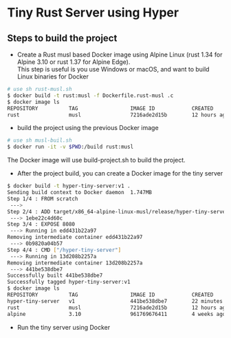 # Tiny Rust Server using Hyper
## Steps to build the project
- Create a Rust musl based Docker image using Alpine Linux (rust 1.34 for Alpine 3.10 or rust 1.37 for Alpine Edge).<br/>
This step is useful is you use Windows or macOS, and want to build Linux binaries for Docker
```bash
# use sh rust-musl.sh
$ docker build -t rust:musl -f Dockerfile.rust-musl .c
$ docker image ls 
REPOSITORY          TAG                 IMAGE ID            CREATED             SIZE
rust                musl                7216ade2d15b        12 hours ago        425MB
```
- build the project using the previous Docker image
```bash
# use sh musl-buil.sh
$ docker run -it -v $PWD:/build rust:musl
```
The Docker image will use build-project.sh to build the project.
- After the project build, you can create a Docker image for the tiny server
``` bash
$ docker build -t hyper-tiny-server:v1 .
Sending build context to Docker daemon  1.747MB
Step 1/4 : FROM scratch
 ---> 
Step 2/4 : ADD target/x86_64-alpine-linux-musl/release/hyper-tiny-server /hyper-tiny-server
 ---> 1ebe22c4d60c
Step 3/4 : EXPOSE 8080
 ---> Running in edd431b22a97
Removing intermediate container edd431b22a97
 ---> 0b9820a04b57
Step 4/4 : CMD ["/hyper-tiny-server"]
 ---> Running in 13d208b2257a
Removing intermediate container 13d208b2257a
 ---> 441be538dbe7
Successfully built 441be538dbe7
Successfully tagged hyper-tiny-server:v1
$ docker image ls
REPOSITORY          TAG                 IMAGE ID            CREATED             SIZE
hyper-tiny-server   v1                  441be538dbe7        22 minutes ago      1.74MB
rust                musl                7216ade2d15b        12 hours ago        425MB
alpine              3.10                961769676411        4 weeks ago         5.58MB
```
- Run the tiny server using Docker